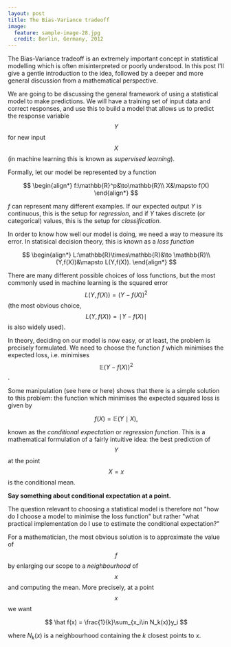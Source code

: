 ```yaml
---
layout: post
title: The Bias-Variance tradeoff
image:
  feature: sample-image-28.jpg
  credit: Berlin, Germany, 2012
---
```


The Bias-Variance tradeoff is an extremely important concept in statistical modelling which is often misinterpreted or poorly understood. In this post I'll give a gentle introduction to the idea, followed by a deeper and more general discussion from a mathematical perspective. 

We are going to be discussing the general framework of using a statistical model to make predictions. We will have a training set of input data and correct responses, and use this to build a model that allows us to predict the response variable $$Y$$ for new input $$X$$ (in machine learning this is known as *supervised learning*).

Formally, let our model be represented by a function

$$
\begin{align*}
f:\mathbb{R}^p&\to\mathbb{R}\\
X&\mapsto f(X)
\end{align*}
$$

$f$ can represent many different examples. If our expected output $Y$ is continuous, this is the setup for *regression*, and if $Y$ takes discrete (or categorical) values, this is the setup for *classification*. 

In order to know how well our model is doing, we need a way to measure its error. In statisical decision theory, this is known as a *loss function*

$$
\begin{align*}
L:\mathbb{R}\times\mathbb{R}&\to \mathbb{R}\\
(Y,f(X))&\mapsto L(Y,f(X)).
\end{align*}
$$

There are many different possible choices of loss functions, but the most commonly used in machine learning is the squared error $$L(Y,f(X)) = (Y-f(X))^2$$ (the most obvious choice, $$L(Y,f(X)) = \mid Y-f(X)\mid $$ is also widely used). 

In theory, deciding on our model is now easy, or at least, the problem is precisely formulated. We need to choose the function $f$ which minimises the expected loss, i.e. minimises $$\mathbb{E}(Y-f(X))^2$$. 

Some manipulation (see here or here) shows that there is a simple solution to this problem: the function which minimises the expected squared loss is given by

$$
f(X) = \mathbb{E}(Y\mid X),
$$

known as the *conditional expectation* or *regression function*. This is a mathematical formulation of a fairly intuitive idea: the best prediction of $$Y$$ at the point $$X=x$$ is the conditional mean. 

**Say something about conditional expectation at a point.**

The question relevant to choosing a statistical model is therefore not "how do I choose a model to minimise the loss function" but rather "what practical implementation do I use to estimate the conditional expectation?"

For a mathematician, the most obvious solution is to approximate the value of $$f$$ by enlarging our scope to a *neighbourhood* of $$x$$ and computing the mean. More precisely, at a point $$x$$ we want 

$$
\hat f(x) = \frac{1}{k}\sum_{x_i\in N_k(x)}y_i
$$

where $N_k(x)$ is a neighbourhood containing the $k$ closest points to $x$. 






